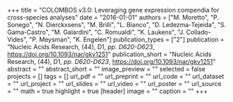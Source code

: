 +++
title = "COLOMBOS v3.0: Leveraging gene expression compendia for cross-species analyses"
date = "2016-01-01"
authors = ["M. Moretto", "P. Sonego", "N. Dierckxsens", "M. Brilli", "L. Bianco", "D. Ledezma-Tejeida", "S. Gama-Castro", "M. Galardini", "C. Romualdi", "K. Laukens", "J. Collado-Vides", "P. Meysman", "K. Engelen"]
publication_types = ["2"]
publication = "Nucleic Acids Research, (44), D1, _pp. D620-D623_, https://doi.org/10.1093/nar/gkv1251"
publication_short = "Nucleic Acids Research, (44), D1, _pp. D620-D623_, https://doi.org/10.1093/nar/gkv1251"
abstract = ""
abstract_short = ""
image_preview = ""
selected = false
projects = []
tags = []
url_pdf = ""
url_preprint = ""
url_code = ""
url_dataset = ""
url_project = ""
url_slides = ""
url_video = ""
url_poster = ""
url_source = ""
math = true
highlight = true
[header]
image = ""
caption = ""
+++
